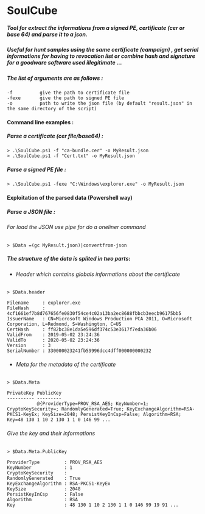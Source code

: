 # SoulCube
##### Tool for extract the informations from a signed PE, certificate (cer or base 64) and parse it to a json. 

##### Useful for hunt samples using the same certificate (campaign) , get serial informations for having to revocation list or combine hash and signature for a goodware software used illegitimate ...

##### The list of arguments are as follows :

```
-f          give the path to certificate file
-fexe       give the path to signed PE file
-o          path to write the json file (by default "result.json" in the same directory of the script)
```
#### Command line examples :

##### Parse a certificate (cer file/base64) :

```pwsh
> .\SoulCube.ps1 -f "ca-bundle.cer" -o MyResult.json
> .\SoulCube.ps1 -f "Cert.txt" -o MyResult.json
```

##### Parse a signed PE file :

```pwsh
> .\SoulCube.ps1 -fexe "C:\Windows\explorer.exe" -o MyResult.json
```
#### Exploitation of the parsed data (Powershell way)

##### Parse a JSON file :
###### For load the JSON use pipe for do a oneliner command
```pwsh
> $Data =(gc MyResult.json)|convertfrom-json
```
##### The structure of the data is splited in two parts:
+ ######  Header which contains globals informations about the certificate
```pwsh
> $Data.header

Filename     : explorer.exe
FileHash     : 4cf1661ef7b8d767656fe0830f54ce4c02a13ba2ec8688fbbcb3eecb96175bb5
IssuerName   : CN=Microsoft Windows Production PCA 2011, O=Microsoft Corporation, L=Redmond, S=Washington, C=US
CertHash     : ff82bc38e1da5e596df374c53e3617f7eda36b06
ValidFrom    : 2019-05-02 23:24:36
ValidTo      : 2020-05-02 23:24:36
Version      : 3
SerialNumber : 330000023241fb59996dcc4dff000000000232
```
+ ###### Meta for the metadata of the certificate 

```pwsh
> $Data.Meta 

PrivateKey PublicKey
---------- ---------
           @{ProviderType=PROV_RSA_AES; KeyNumber=1; CryptoKeySecurity=; RandomlyGenerated=True; KeyExchangeAlgorithm=RSA-PKCS1-KeyEx; KeySize=2048; PersistKeyInCsp=False; Algorithm=RSA; Key=48 130 1 10 2 130 1 1 0 146 99 ...
```
###### Give the key and their informations
```pwsh
> $Data.Meta.PublicKey

ProviderType         : PROV_RSA_AES   
KeyNumber            : 1
CryptoKeySecurity    :
RandomlyGenerated    : True
KeyExchangeAlgorithm : RSA-PKCS1-KeyEx
KeySize              : 2048
PersistKeyInCsp      : False
Algorithm            : RSA
Key                  : 48 130 1 10 2 130 1 1 0 146 99 19 91 ...
```
